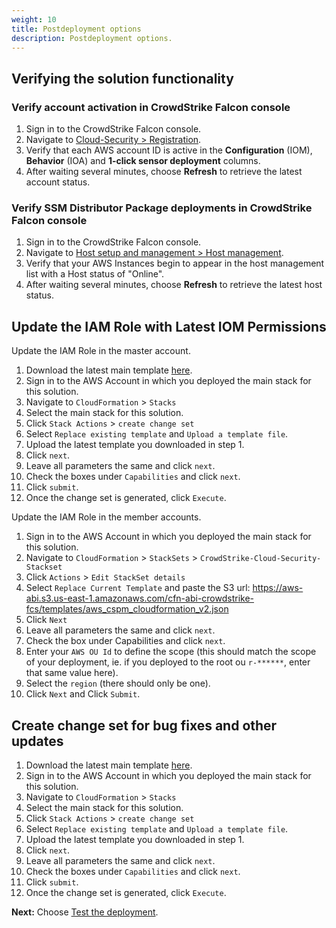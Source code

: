 ```yaml
---
weight: 10
title: Postdeployment options
description: Postdeployment options.
---
```


## Verifying the solution functionality

### Verify account activation in CrowdStrike Falcon console
1. Sign in to the CrowdStrike Falcon console.
2. Navigate to [Cloud-Security > Registration](https://falcon.crowdstrike.com/cloud-security/registration).
3. Verify that each AWS account ID is active in the **Configuration** (IOM), **Behavior** (IOA) and **1-click sensor deployment** columns.
4. After waiting several minutes, choose **Refresh** to retrieve the latest account status.

### Verify SSM Distributor Package deployments in CrowdStrike Falcon console
1. Sign in to the CrowdStrike Falcon console.
2. Navigate to [Host setup and management > Host management](https://falcon.crowdstrike.com/hosts/hosts?navigationFrom=siteNav).
3. Verify that your AWS Instances begin to appear in the host management list with a Host status of "Online".
4. After waiting several minutes, choose **Refresh** to retrieve the latest host status.

## Update the IAM Role with Latest IOM Permissions

Update the IAM Role in the master account.
1. Download the latest main template [here](https://raw.githubusercontent.com/aws-ia/cfn-abi-crowdstrike-fcs/main/templates/crowdstrike_init_stack.yaml).
3. Sign in to the AWS Account in which you deployed the main stack for this solution.
3. Navigate to `CloudFormation` > `Stacks`
4. Select the main stack for this solution.
5. Click `Stack Actions` > `create change set`
6. Select `Replace existing template` and `Upload a template file`.
7. Upload the latest template you downloaded in step 1.
8. Click `next`.
9. Leave all parameters the same and click `next`.
10. Check the boxes under `Capabilities` and click `next`.
11. Click `submit`.
12. Once the change set is generated, click `Execute`.

Update the IAM Role in the member accounts.
1. Sign in to the AWS Account in which you deployed the main stack for this solution.
2. Navigate to `CloudFormation` > `StackSets` > `CrowdStrike-Cloud-Security-Stackset`
3. Click `Actions` > `Edit StackSet details`
4. Select `Replace Current Template` and paste the S3 url: https://aws-abi.s3.us-east-1.amazonaws.com/cfn-abi-crowdstrike-fcs/templates/aws_cspm_cloudformation_v2.json
5. Click `Next`
6. Leave all parameters the same and click `next`.
7. Check the box under Capabilities and click `next`.
8. Enter your `AWS OU Id` to define the scope (this should match the scope of your deployment, ie. if you deployed to the root ou `r-******`, enter that same value here).
9. Select the `region` (there should only be one).
10. Click `Next` and Click `Submit`.

## Create change set for bug fixes and other updates

1. Download the latest main template [here](https://raw.githubusercontent.com/aws-ia/cfn-abi-crowdstrike-fcs/main/templates/crowdstrike_init_stack.yaml).
3. Sign in to the AWS Account in which you deployed the main stack for this solution.
3. Navigate to `CloudFormation` > `Stacks`
4. Select the main stack for this solution.
5. Click `Stack Actions` > `create change set`
6. Select `Replace existing template` and `Upload a template file`.
7. Upload the latest template you downloaded in step 1.
8. Click `next`.
9. Leave all parameters the same and click `next`.
10. Check the boxes under `Capabilities` and click `next`.
11. Click `submit`.
12. Once the change set is generated, click `Execute`.

**Next:** Choose [Test the deployment](/test-deployment/index.html).